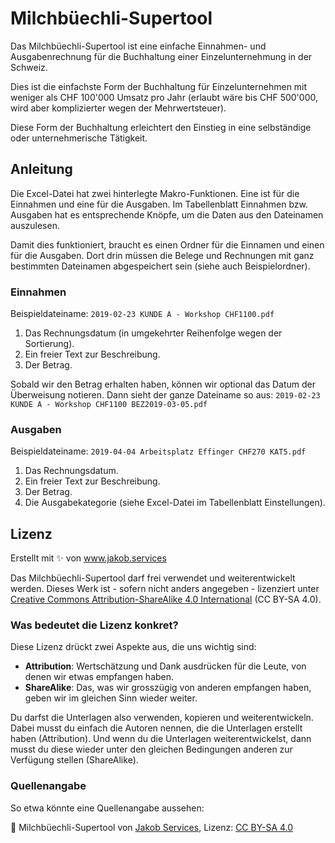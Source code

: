 # Milchbüechli-Supertool

Das Milchbüechli-Supertool ist eine einfache Einnahmen- und Ausgabenrechnung für die Buchhaltung einer Einzelunternehmung in der Schweiz.

Dies ist die einfachste Form der Buchhaltung für Einzelunternehmen mit weniger als CHF 100'000 Umsatz pro Jahr (erlaubt wäre bis CHF 500'000, wird aber komplizierter wegen der Mehrwertsteuer).

Diese Form der Buchhaltung erleichtert den Einstieg in eine selbständige oder unternehmerische Tätigkeit.

## Anleitung

Die Excel-Datei hat zwei hinterlegte Makro-Funktionen. Eine ist für die Einnahmen und eine für die Ausgaben. Im Tabellenblatt Einnahmen bzw. Ausgaben hat es entsprechende Knöpfe, um die Daten aus den Dateinamen auszulesen.

Damit dies funktioniert, braucht es einen Ordner für die Einnamen und einen für die Ausgaben. Dort drin müssen die Belege und Rechnungen mit ganz bestimmten Dateinamen abgespeichert sein (siehe auch Beispielordner).

### Einnahmen

Beispieldateiname: `2019-02-23 KUNDE A - Workshop CHF1100.pdf`

1. Das Rechnungsdatum (in umgekehrter Reihenfolge wegen der Sortierung).
2. Ein freier Text zur Beschreibung.
3. Der Betrag.

Sobald wir den Betrag erhalten haben, können wir optional das Datum der Überweisung notieren. Dann sieht der ganze Dateiname so aus: `2019-02-23 KUNDE A - Workshop CHF1100 BEZ2019-03-05.pdf`

### Ausgaben

Beispieldateiname: `2019-04-04 Arbeitsplatz Effinger CHF270 KAT5.pdf`

1. Das Rechnungsdatum.
2. Ein freier Text zur Beschreibung.
3. Der Betrag.
4. Die Ausgabekategorie (siehe Excel-Datei im Tabellenblatt Einstellungen).

## Lizenz

Erstellt mit ✨ von www.jakob.services

Das Milchbüechli-Supertool darf frei verwendet und weiterentwickelt werden. Dieses Werk ist - sofern nicht anders angegeben - lizenziert unter [Creative Commons Attribution-ShareAlike 4.0 International](https://creativecommons.org/licenses/by-sa/4.0/) (CC BY-SA 4.0).

### Was bedeutet die Lizenz konkret?

Diese Lizenz drückt zwei Aspekte aus, die uns wichtig sind:

- **Attribution**: Wertschätzung und Dank ausdrücken für die Leute, von denen wir etwas empfangen haben.
- **ShareAlike**: Das, was wir grosszügig von anderen empfangen haben, geben wir im gleichen Sinn wieder weiter.

Du darfst die Unterlagen also verwenden, kopieren und weiterentwickeln. Dabei musst du einfach die Autoren nennen, die die Unterlagen erstellt haben (Attribution). Und wenn du die Unterlagen weiterentwickelst, dann musst du diese wieder unter den gleichen Bedingungen anderen zur Verfügung stellen (ShareAlike).

### Quellenangabe

So etwa könnte eine Quellenangabe aussehen:

📌 Milchbüechli-Supertool von [Jakob Services](https://www.jakob.services), Lizenz: [CC BY-SA 4.0](https://creativecommons.org/licenses/by-sa/4.0/)
